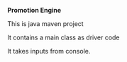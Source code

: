 **Promotion Engine**

This is java maven project

It contains a main class as driver code

It takes inputs from console.